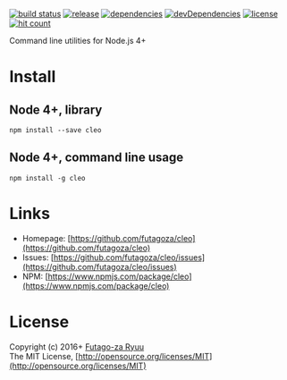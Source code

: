 [![build status](https://img.shields.io/travis/futagoza/cleo.svg)](https://travis-ci.org/futagoza/cleo)
[![release](https://img.shields.io/npm/v/cleo.svg)](https://www.npmjs.com/package/cleo)
[![dependencies](https://img.shields.io/david/futagoza/cleo.svg)](https://david-dm.org/futagoza/cleo)
[![devDependencies](https://img.shields.io/david/dev/futagoza/cleo.svg)](https://david-dm.org/futagoza/cleo#info=devDependencies)
[![license](https://img.shields.io/badge/license-mit-blue.svg)](https://opensource.org/licenses/MIT)
[![hit count](https://hitt.herokuapp.com/futagoza/cleo.svg)](https://github.com/futagoza/cleo)


Command line utilities for Node.js 4+

# Install
  
## Node 4+, library
  
  ```shell
  npm install --save cleo
  ```

## Node 4+, command line usage
  
  ```shell
  npm install -g cleo
  ```

# Links
  
  * Homepage: [https://github.com/futagoza/cleo](https://github.com/futagoza/cleo)<br>
  * Issues: [https://github.com/futagoza/cleo/issues](https://github.com/futagoza/cleo/issues)<br>
  * NPM: [https://www.npmjs.com/package/cleo](https://www.npmjs.com/package/cleo)<br>

# License
Copyright (c) 2016+ [Futago-za Ryuu](http://github.com/futagoza)<br>
The MIT License, [http://opensource.org/licenses/MIT](http://opensource.org/licenses/MIT)

